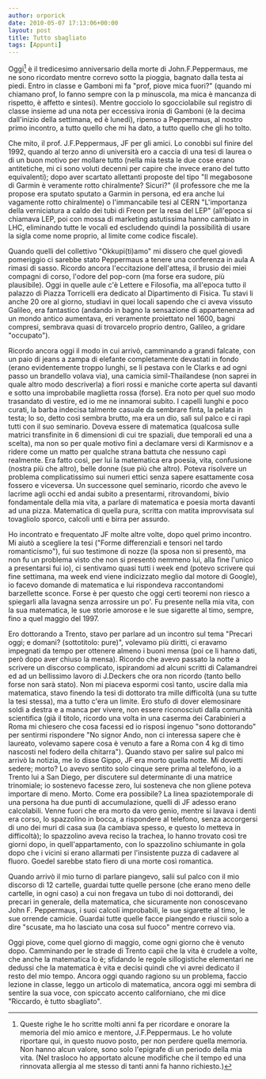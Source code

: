 ```yaml
---
author: orporick
date: 2010-05-07 17:13:06+00:00
layout: post
title: Tutto sbagliato
tags: [Appunti]
---
```


Oggi[^1] è il tredicesimo anniversario della morte di John.F.Peppermaus, me ne
sono ricordato mentre correvo sotto la pioggia, bagnato dalla testa ai piedi.
Entro in classe e Gamboni mi fa "prof, piove mica fuori?" (quando mi chiamano
prof, lo fanno sempre con la p minuscola, ma mica è mancanza di rispetto, è
affetto e sintesi). Mentre gocciolo lo sgocciolabile sul registro di classe
insieme ad una nota per eccessiva ironia di Gamboni (è la decima dall'inizio
della settimana, ed è lunedi), ripenso a Peppermaus, al nostro
primo incontro, a tutto quello che mi ha dato, a tutto quello che gli ho tolto. 

Che mito, il prof. J.F.Peppermaus, JF per gli amici. Lo conobbi sul finire del
1992, quando al terzo anno di università ero a caccia di una tesi di laurea o di
un buon motivo per mollare tutto (nella mia testa le due cose erano antitetiche,
mi ci sono voluti decenni per capire che invece erano del tutto equivalenti);
dopo aver scartato allettanti proposte del tipo "Il megabosone di Garmin è
veramente rotto chiralmente?  Sicuri?" (il professore che me la propose era
sputato sputato a Garmin in persona, ed era anche lui vagamente rotto
chiralmente) o l'immancabile tesi al CERN "L'importanza della verniciatura a
caldo dei tubi di Freon per la resa   del LEP" (all'epoca si chiamava LEP, poi
con mossa di marketing   astutissima hanno cambiato in LHC, eliminando tutte le
vocali ed   escludendo quindi la possibilità di usare la sigla come nome
proprio, al limite come codice fiscale). 

Quando quelli del collettivo "Okkupi(ti)amo" mi dissero che quel giovedì
pomeriggio ci sarebbe stato Peppermaus a tenere una conferenza in aula A rimasi
di sasso. Ricordo ancora   l'eccitazione dell'attesa, il brusio dei miei
compagni di corso, l'odore del pop-corn (ma forse era sudore, più plausibile).
Oggi in quelle aule c'è Lettere e Filosofia, ma   all'epoca tutto il palazzo di
Piazza Torricelli era dedicato al   Dipartimento di Fisica. Tu stavi li anche 20
ore al giorno, studiavi   in quei locali sapendo che ci aveva vissuto Galileo,
era fantastico   (andando in bagno la sensazione di appartenenza ad un mondo
antico   aumentava, eri veramente proiettato nel 1600, bagni compresi, sembrava
quasi di trovarcelo proprio dentro, Galileo, a gridare "occupato"). 

Ricordo ancora oggi il modo in cui arrivò, camminando a grandi falcate, con un
paio di jeans a zampa di elefante completamente devastati in fondo (erano
evidentemente troppo lunghi, se li pestava con le Clarks e ad ogni passo un
brandello volava via), una camicia simil-Thailandese (non saprei in quale altro
modo descriverla) a fiori rossi e maniche corte aperta sul davanti e sotto una
improbabile maglietta rossa (forse). Era noto per quel suo modo trasandato di
vestire, ed io me ne innamorai subito. I capelli lunghi e poco curati, la barba
indecisa talmente casuale da sembrare finta, la pelata in testa; lo so, detto
così sembra brutto, ma era un dio, salì sul palco e ci rapì   tutti
con il suo seminario. Doveva essere di matematica (qualcosa   sulle matrici
transfinite in 6 dimensioni di cui tre spaziali, due temporali ed una a scelta), ma non so per quale motivo finì a declamare versi
di Karmisnov e a ridere come un matto per  qualche strana battuta che nessuno
capì realmente. Era fatto
così, per lui la matematica era poesia, vita, confusione (nostra più che altro), belle donne (sue più che altro). Poteva risolvere un
problema complicatissimo sui numeri ettici senza sapere esattamente cosa fossero e viceversa. 
Un successone quel seminario, ricordo   che
avevo le lacrime agli occhi ed andai subito a presentarmi, ritrovandomi, bivio
fondamentale della mia vita, a parlare di matematica e poesia morta davanti ad
una pizza. Matematica di quella pura, scritta con matita improvvisata sul tovagliolo 
sporco, calcoli unti e birra per assurdo.

Ho incontrato e frequentato JF molte altre volte, dopo quel primo   incontro. Mi
aiutò a scegliere la tesi ("Forme differenziali e   tensori nel tardo
romanticismo"), fui suo testimone di nozze (la sposa   non si presentò, ma non
fu un problema visto che non si presentò   nemmeno lui, alla fine l'unico a
presentarsi fui io), ci sentivamo   quasi tutti i week end (potevo scrivere qui
fine settimana, ma week   end viene indicizzato meglio dal motore di Google), io
facevo domande   di matematica e lui rispondeva raccontandomi barzellette
sconce. Forse è per questo che oggi certi teoremi non riesco a spiegarli alla
lavagna senza arrossire un po'. Fu presente nella mia vita, con la sua
matematica, le sue storie amorose e le sue sigarette al timo, sempre, fino a
quel maggio del 1997. 

Ero dottorando a Trento, stavo per parlare ad un incontro sul tema   "Precari
oggi; e domani? (sottotitolo: pure)", volevamo più diritti, ci eravamo   impegnati da tempo
per ottenere almeno i buoni mensa (poi ce li hanno   dati, però dopo aver chiuso
la mensa). Ricordo che avevo passato la   notte a scrivere un discorso
complicato, ispirandomi ad alcuni scritti   di Calamandrei ed ad un bellissimo
lavoro di J.Deckers che ora non   ricordo (tanto bello forse non sarà stato). 
Non mi piaceva espormi così tanto,
uscire dalla mia   matematica, stavo finendo la tesi di dottorato tra mille
difficoltà (una su tutte la tesi stessa), ma a
tutto c'era   un limite. Ero stufo di dover elemosinare soldi a destra e a manca
per   vivere, non essere riconosciuti dalla comunità scientifica (già il
titolo, ricordo una volta in una caserma dei Carabinieri a Roma mi   chiesero
che cosa facessi ed io risposi ingenuo "sono dottorando" per   sentirmi
rispondere "No signor Ando, non ci interessa sapere che è laureato, volevamo
sapere cosa è venuto a fare a Roma con 4 kg di timo nascosti nel fodero della
chitarra"). Quando stavo per salire sul   palco mi arrivò la notizia, me lo
disse Gippo, JF era morto quella   notte. Mi dovetti sedere; morto? Lo avevo
sentito solo cinque sere   prima al telefono, io a Trento lui a San Diego, per
discutere sul   determinante di una matrice trinomiale; io sostenevo facesse
zero, lui   sosteneva che non gliene poteva importare di meno. Morto. Come
era   possibile? La linea spaziotemporale di una persona  ha due punti di accumulazione, 
quelli di JF adesso erano calcolabili. Venne fuori che era morto da vero genio, mentre si lavava i
denti era corso, lo spazzolino in bocca, a rispondere al telefono,   senza
accorgersi di uno dei muri di casa sua (la cambiava spesso, e   questo lo
metteva in difficoltà); lo spazzolino aveva reciso la   trachea, lo hanno
trovato così tre giorni dopo, in   quell'appartamento, con lo spazzolino
schiumante in gola dopo che i   vicini si erano allarmati per l'insistente puzza
di cadavere al   fluoro. Goedel sarebbe stato fiero di una morte così romantica. 

Quando arrivò il mio turno di parlare piangevo, salii sul palco con   il mio
discorso di 12 cartelle, guardai tutte quelle persone (che erano meno delle
cartelle, in ogni caso) a cui non   fregava un
tubo di noi dottorandi, dei precari in generale, della   matematica, che
sicuramente non conoscevano John F. Peppermaus, i suoi   calcoli improbabili, le
sue sigarette al timo, le sue orrende camicie. Guardai tutte quelle facce piangendo e riuscii solo a
dire "scusate, ma ho lasciato una   cosa sul fuoco" mentre correvo via. 

Oggi piove, come quel giorno di maggio, come ogni giorno che è venuto dopo. Camminando per   le
strade di Trento capii che la vita è crudele a volte, che anche   la
matematica lo è; sfidando le regole sillogistiche elementari ne   dedussi che
la matematica è vita e decisi quindi che vi avrei dedicato   il resto del mio
tempo. Ancora oggi quando ragiono su un problema, faccio
lezione in classe, leggo un articolo di   matematica, ancora oggi mi sembra di
sentire la sua voce, con spiccato   accento californiano, che mi dice "Riccardo, è tutto sbagliato".


[^1]: Queste righe le ho scritte molti anni fa per ricordare e onorare la memoria del mio amico e mentore, J.F.Peppermaus. Le ho volute riportare qui, in questo nuovo posto, per non perdere quella memoria. Non hanno alcun valore, sono solo l'epigrafe di un periodo della mia vita. (Nel trasloco ho apportato alcune modifiche che il tempo ed una rinnovata allergia al me stesso di tanti anni fa hanno richiesto.)
